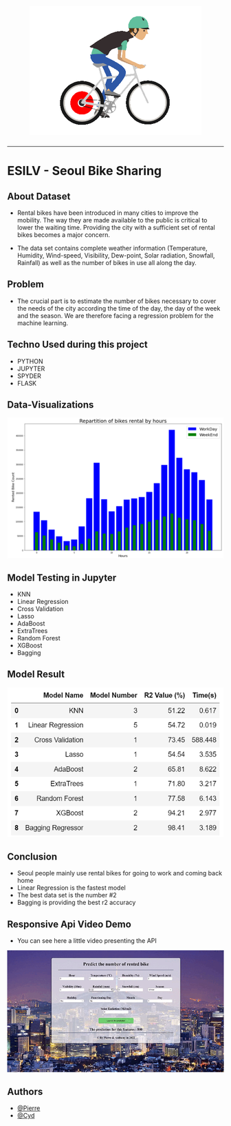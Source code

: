 <h1 align="center">
  <img src="./static/Velo-Gif.gif" alt="Bikes" />
</h1>

---

# ESILV - Seoul Bike Sharing
## About Dataset

- Rental bikes have been introduced in many cities to improve the mobility. The way they are made available to the public is critical to lower the waiting time. Providing the city with a sufficient set of rental bikes becomes a major concern.

- The data set contains complete weather information (Temperature, Humidity, Wind-speed, Visibility, Dew-point, Solar radiation, Snowfall, Rainfall) as well as the number of bikes in use all along the day.

## Problem

- The crucial part is to estimate the number of bikes necessary to cover the needs of the city according  the time of the day, the day of the week and the season. We are therefore facing a regression problem for the machine learning.

## Techno Used during this project
- PYTHON
- JUPYTER
- SPYDER
- FLASK

## Data-Visualizations
<img src="./static/Graph.png" alt="Bikes" />

## Model Testing in Jupyter

- KNN
- Linear Regression
- Cross Validation
- Lasso
- AdaBoost
- ExtraTrees
- Random Forest
- XGBoost
- Bagging

## Model Result

<img src="./static/Model.png" alt="Bikes" />

## Conclusion

- Seoul people mainly use rental bikes for going to work and coming back home
- Linear Regression is the fastest model
- The best data set is the number #2
- Bagging is providing the best r2 accuracy

## Responsive Api Video Demo

- You can see here a little video presenting the API
<img src="./static/demo.gif" alt="Bikes" />

## Authors

- [@Pierre](https://github.com/Pierre-Portfolio)
- [@Cyd](https://github.com/Cyd-des-Tenebres)
